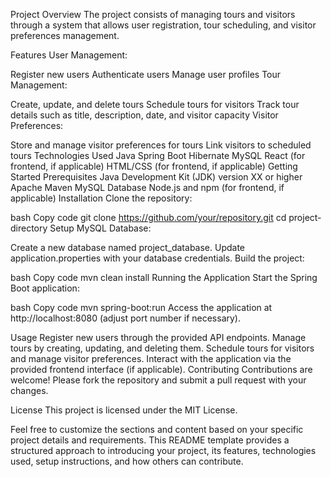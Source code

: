 Project Overview
The project consists of managing tours and visitors through a system that allows user registration, tour scheduling, and visitor preferences management.

Features
User Management:

Register new users
Authenticate users
Manage user profiles
Tour Management:

Create, update, and delete tours
Schedule tours for visitors
Track tour details such as title, description, date, and visitor capacity
Visitor Preferences:

Store and manage visitor preferences for tours
Link visitors to scheduled tours
Technologies Used
Java
Spring Boot
Hibernate
MySQL
React (for frontend, if applicable)
HTML/CSS (for frontend, if applicable)
Getting Started
Prerequisites
Java Development Kit (JDK) version XX or higher
Apache Maven
MySQL Database
Node.js and npm (for frontend, if applicable)
Installation
Clone the repository:

bash
Copy code
git clone https://github.com/your/repository.git
cd project-directory
Setup MySQL Database:

Create a new database named project_database.
Update application.properties with your database credentials.
Build the project:

bash
Copy code
mvn clean install
Running the Application
Start the Spring Boot application:

bash
Copy code
mvn spring-boot:run
Access the application at http://localhost:8080 (adjust port number if necessary).

Usage
Register new users through the provided API endpoints.
Manage tours by creating, updating, and deleting them.
Schedule tours for visitors and manage visitor preferences.
Interact with the application via the provided frontend interface (if applicable).
Contributing
Contributions are welcome! Please fork the repository and submit a pull request with your changes.

License
This project is licensed under the MIT License.

Feel free to customize the sections and content based on your specific project details and requirements. This README template provides a structured approach to introducing your project, its features, technologies used, setup instructions, and how others can contribute.
